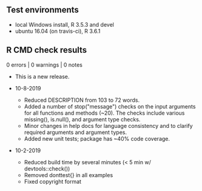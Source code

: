 ## Test environments

* local Windows install, R 3.5.3 and devel
* ubuntu 16.04 (on travis-ci), R 3.6.1

## R CMD check results

0 errors | 0 warnings | 0 notes

* This is a new release.

* 10-8-2019
    + Reduced DESCRIPTION from 103 to 72 words.
    + Added a number of stop("message") checks on the input arguments for all functions and 
    methods (~20). The checks include various missing(), is.null(), and argument type checks.
    + Minor changes in help docs for language consistency and to clarify required arguments and 
    argument types.
    + Added new unit tests; package has ~40% code coverage.

* 10-2-2019
    + Reduced build time by several minutes (< 5 min w/ devtools::check())
    + Removed donttest{} in all examples
    + Fixed copyright format
